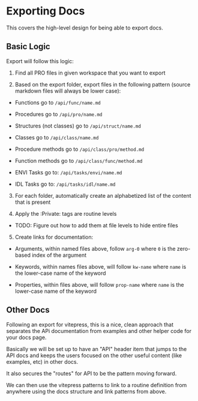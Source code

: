 # Exporting Docs

This covers the high-level design for being able to export docs.

## Basic Logic

Export will follow this logic:

1. Find all PRO files in given workspace that you want to export

2. Based on the export folder, export files in the following pattern (source markdown files will always be lower case):

- Functions go to `/api/func/name.md`

- Procedures go to `/api/pro/name.md`

- Structures (not classes) go to `/api/struct/name.md`

- Classes go to `/api/class/name.md`

- Procedure methods go to `/api/class/pro/method.md`

- Function methods go to `/api/class/func/method.md`

- ENVI Tasks go to: `/api/tasks/envi/name.md`

- IDL Tasks go to: `/api/tasks/idl/name.md`

3. For each folder, automatically create an alphabetized list of the content that is present

4. Apply the :Private: tags are routine levels

- TODO: Figure out how to add them at file levels to hide entire files

5. Create links for documentation:

- Arguments, within named files above, follow `arg-0` where `0` is the zero-based index of the argument

- Keywords, within names files above, will follow `kw-name` where `name` is the lower-case name of the keyword

- Properties, within files above, will follow `prop-name` where `name` is the lower-case name of the keyword

## Other Docs

Following an export for vitepress, this is a nice, clean approach that separates the APi documentation from examples and other helper code for your docs page.

Basically we will be set up to have an "API" header item that jumps to the API docs and keeps the users focused on the other useful content (like examples, etc) in other docs.

It also secures the "routes" for API to be the pattern moving forward.

We can then use the vitepress patterns to link to a routine definition from anywhere using the docs structure and link patterns from above.
